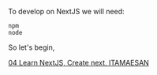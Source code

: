 To develop on NextJS we will need:

    npm
    node

So let's begin,

[04 Learn NextJS, Create next, ITAMAESAN](https://github.com/itamaesanorg/How-To-NextJS/blob/main/04%20Learn%20NextJS%2C%20Create%20next%2C%20ITAMAESAN.md)
